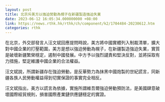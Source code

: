 ```yaml
---
layout: post
title: 北京斥美方以強迫勞動為幌子在新疆製造強迫失業
date: 2023-06-12 16:05:34.000000000 +08:00
link: https://news.rthk.hk/rthk/ch/component/k2/1704484-20230612.htm
categories: rthk
---
```


在北京，外交部發言人汪文斌回應提問時說，美方將中國實體列入制裁清單，擴大對中國企業的打壓範圍，美方是想以強迫勞動為幌子，在新疆製造強迫失業，實質是破壞新疆繁榮穩定，遏制中國發展。中方予以強烈譴責和堅決反對，並將採取有力措施，堅定維護中國企業的合法權益。

汪文斌說，所謂新疆存在強迫勞動，是反華勢力為抹黑中國炮製的世紀謊言，同新疆各族人民勞動權益得到切實保證的事實完全相反。

汪文斌指出，美方以謊言為依據，實施所謂維吾爾強迫勞動預防法，是美國肆意破壞國際經貿規則，損害國際產業鏈供應鏈穩定的實證。
